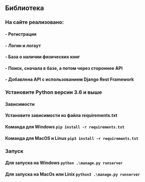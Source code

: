 ## Библиотека

### На сайте реализовано:
#### - Регистрация
#### - Логин и логаут
#### - База о наличии физических книг
#### - Поиск, сначала в базе, а потом через стороннее API
#### - Добавлена API с использованием Django Rest Framework

### Установите Python версии 3.6 и выше
#### Зависимости

#### Установите зависимости из файла requirements.txt
#### Команда для Windows `pip install -r requirements.txt`
#### Команда для MacOS и Linux `pip3 install -r requirements.txt`

### Запуск 
#### Для запуска на Windows `python .\manage.py runserver`
#### Для запуска на MacOs или Linix `python3 .\manage.py runserver`
